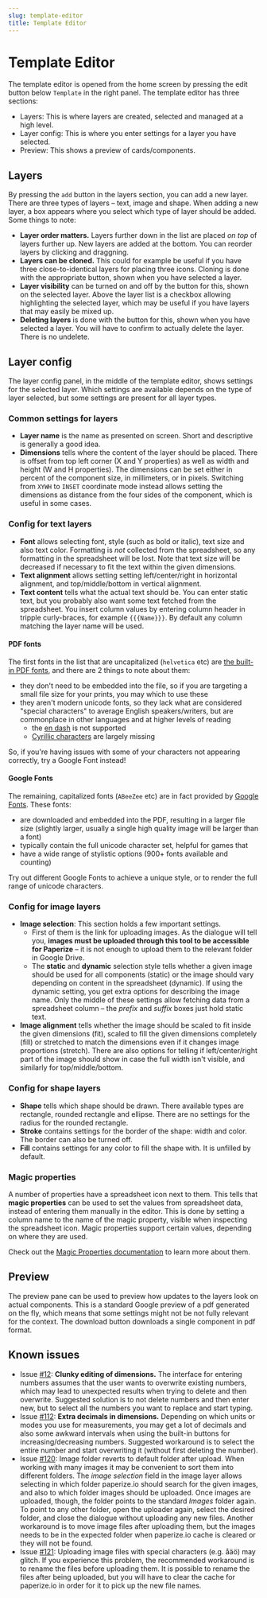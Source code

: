 ```yaml
---
slug: template-editor
title: Template Editor
---
```


# Template Editor

The template editor is opened from the home screen by pressing the edit button below `Template` in the right panel. The template editor has three sections:

* Layers: This is where layers are created, selected and managed at a high level.
* Layer config: This is where you enter settings for a layer you have selected.
* Preview: This shows a preview of cards/components.


## Layers

By pressing the `add` button in the layers section, you can add a new layer. There are three types of layers – text, image and shape. When adding a new layer, a box appears where you select which type of layer should be added. Some things to note:

* **Layer order matters.** Layers further down in the list are placed _on top_ of layers further up. New layers are added at the bottom. You can reorder layers by clicking and draggning.
* **Layers can be cloned.** This could for example be useful if you have three close-to-identical layers for placing three icons. Cloning is done with the appropriate button, shown when you have selected a layer.
* **Layer visibility** can be turned on and off by the button for this, shown on the selected layer. Above the layer list is a checkbox allowing highlighting the selected layer, which may be useful if you have layers that may easily be mixed up.
* **Deleting layers** is done with the button for this, shown when you have selected a layer. You will have to confirm to actually delete the layer. There is no undelete.


## Layer config

The layer config panel, in the middle of the template editor, shows settings for the selected layer. Which settings are available depends on the type of layer selected, but some settings are present for all layer types.


### Common settings for layers

* **Layer name** is the name as presented on screen. Short and descriptive is generally a good idea.
* **Dimensions** tells where the content of the layer should be placed. There is offset from top left corner (X and Y properties) as well as width and height (W and H properties). The dimensions can be set either in percent of the component size, in millimeters, or in pixels. Switching from `XYWH` to `INSET` coordinate mode instead allows setting the dimensions as distance from the four sides of the component, which is useful in some cases.


### Config for text layers

* **Font** allows selecting font, style (such as bold or italic), text size and also text color. Formatting is _not_ collected from the spreadsheet, so any formatting in the spreadsheet will be lost. Note that text size will be decreased if necessary to fit the text within the given dimensions.
* **Text alignment** allows setting setting left/center/right in horizontal alignment, and top/middle/bottom in vertical alignment.
* **Text content** tells what the actual text should be. You can enter static text, but you probably also want some text fetched from the spreadsheet. You insert column values by entering column header in tripple curly-braces, for example `{{{Name}}}`. By default any column matching the layer name will be used.


#### PDF fonts

The first fonts in the list that are uncapitalized (`helvetica` etc) are [the built-in PDF fonts](https://docs.oracle.com/cd/E96927_01/TSG/FAQ/What%20are%20the%2014%20base%20fonts%20distributed%20with%20Acroba.html), and there are 2 things to note about them:

* they don't need to be embedded into the file, so if you are targeting a small file size for your prints, you may which to use these
* they aren't modern unicode fonts, so they lack what are considered "special characters" to average English speakers/writers, but are commonplace in other languages and at higher levels of reading
  * the [en dash](https://en.wikipedia.org/wiki/Dash#En_dash) is not supported
  * [Cyrillic characters](https://en.wikipedia.org/wiki/Cyrillic_script) are largely missing

So, if you're having issues with some of your characters not appearing correctly, try a Google Font instead!


#### Google Fonts

The remaining, capitalized fonts (`ABeeZee` etc) are in fact provided by [Google Fonts](/references/google-fonts). These fonts:

* are downloaded and embedded into the PDF, resulting in a larger file size (slightly larger, usually a single high quality image will be larger than a font)
* typically contain the full unicode character set, helpful for games that
* have a wide range of stylistic options (900+ fonts available and counting)

Try out different Google Fonts to achieve a unique style, or to render the full range of unicode characters.


### Config for image layers

* **Image selection**: This section holds a few important settings.
  * First of them is the link for uploading images. As the dialogue will tell you, **images must be uploaded through this tool to be accessible for Paperize** – it is not enough to upload them to the relevant folder in Google Drive.
  * The **static** and **dynamic** selection style tells whether a given image should be used for all components (static) or the image should vary depending on content in the spreadsheet (dynamic). If using the dynamic setting, you get extra options for describing the image name. Only the middle of these settings allow fetching data from a spreadsheet column – the _prefix_ and _suffix_ boxes just hold static text.
* **Image alignment** tells whether the image should be scaled to fit inside the given dimensions (fit), scaled to fill the given dimensions completely (fill) or stretched to match the dimensions even if it changes image proportions (stretch). There are also options for telling if left/center/right part of the image should show in case the full width isn't visible, and similarly for top/middle/bottom.


### Config for shape layers

* **Shape** tells which shape should be drawn. There available types are rectangle, rounded rectangle and ellipse. There are no settings for the radius for the rounded rectangle.
* **Stroke** contains settings for the border of the shape: width and color. The border can also be turned off.
* **Fill** contains settings for any color to fill the shape with. It is unfilled by default.


### Magic properties

A number of properties have a spreadsheet icon next to them. This tells that **magic properties** can be used to set the values from spreadsheet data, instead of entering them manually in the editor. This is done by setting a column name to the name of the magic property, visible when inspecting the spreadsheet icon. Magic properties support certain values, depending on where they are used.

Check out the [Magic Properties documentation](/references/magic-properties) to learn more about them.


## Preview

The preview pane can be used to preview how updates to the layers look on actual components. This is a standard Google preview of a pdf generated on the fly, which means that some settings might not be not fully relevant for the context. The download button downloads a single component in pdf format.


## Known issues

* Issue [#12](https://github.com/paperize/paperize/issues/12): **Clunky editing of dimensions.** The interface for entering numbers assumes that the user wants to overwrite existing numbers, which may lead to unexpected results when trying to delete and then overwrite. Suggested solution is to not delete numbers and then enter new, but to select all the numbers you want to replace and start typing.
* Issue [#112](https://github.com/paperize/paperize/issues/112): **Extra decimals in dimensions.** Depending on which units or modes you use for measurements, you may get a lot of decimals and also some awkward intervals when using the built-in buttons for increasing/decreasing numbers. Suggested workaround is to select the entire number and start overwriting it (without first deleting the number).
* Issue [#120](https://github.com/paperize/paperize/issues/120): Image folder reverts to default folder after upload. When working with many images it may be convenient to sort them into different folders. The _image selection_ field in the image layer allows selecting in which folder paperize.io should search for the given images, and also to which folder images should be uploaded. Once images are uploaded, though, the folder points to the standard _Images_ folder again. To point to any other folder, open the uploader again, select the desired folder, and close the dialogue without uploading any new files. Another workaround is to move image files after uploading them, but the images needs to be in the expected folder when paperize.io cache is cleared or they will not be found.
* Issue [#121](https://github.com/paperize/paperize/issues/121): Uploading image files with special characters (e.g. åäö) may glitch. If you experience this problem, the recommended workaround is to rename the files before uploading them. It is possible to rename the files after being uploaded, but you will have to clear the cache for paperize.io in order for it to pick up the new file names.
